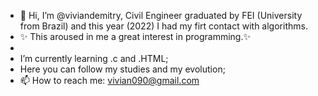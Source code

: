 - 👋 Hi, I’m @viviandemitry, Civil Engineer graduated by FEI (University from Brazil) and this year (2022) I had my firt contact with algorithms.
- ✨ This aroused in me a great interest in programming.✨
- 
- I’m currently learning .c and .HTML;
- Here you can follow my studies and my evolution;
- 📫 How to reach me: vivian090@gmail.com

